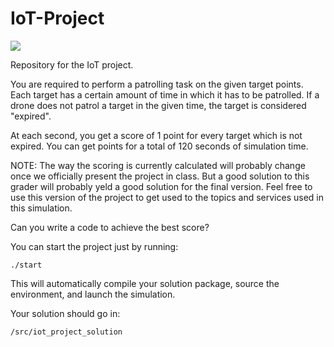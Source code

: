 # IoT-Project

![](https://fede3751.github.io/IoT_lectures/imgs/lecture_6/x3_swarming.gif)

Repository for the IoT project.

You are required to perform a patrolling task on the given target points.
Each target has a certain amount of time in which it has to be patrolled.
If a drone does not patrol a target in the given time, the target is considered "expired".

At each second, you get a score of 1 point for every target which is not expired.
You can get points for a total of 120 seconds of simulation time.

NOTE: The way the scoring is currently calculated will probably change once we officially present the project in class. But a good solution to this grader will probably yeld a good solution for the final version.
Feel free to use this version of the project to get used to the topics and services used in this simulation.

Can you write a code to achieve the best score?



You can start the project just by running:

```
./start
```
This will automatically compile your solution package, source the environment, and launch the simulation.



Your solution should go in:

```
/src/iot_project_solution
```
